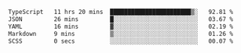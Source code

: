 <!--START_SECTION:waka-->

```txt
TypeScript   11 hrs 20 mins  ███████████████████████▒░   92.81 %
JSON         26 mins         █░░░░░░░░░░░░░░░░░░░░░░░░   03.67 %
YAML         16 mins         ▓░░░░░░░░░░░░░░░░░░░░░░░░   02.19 %
Markdown     9 mins          ▒░░░░░░░░░░░░░░░░░░░░░░░░   01.26 %
SCSS         0 secs          ░░░░░░░░░░░░░░░░░░░░░░░░░   00.07 %
```

<!--END_SECTION:waka-->
